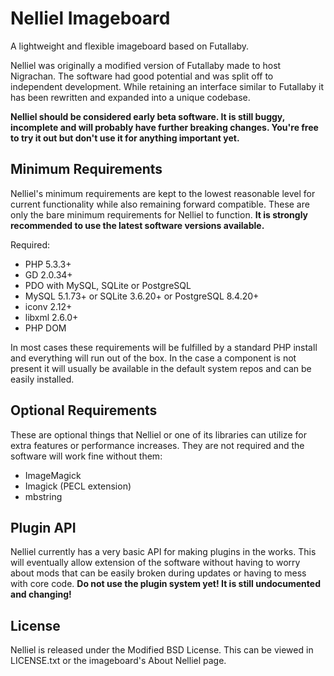 # Nelliel Imageboard #

A lightweight and flexible imageboard based on Futallaby.

Nelliel was originally a modified version of Futallaby made to host Nigrachan. The software had good potential and was split off to independent development. While retaining an interface similar to Futallaby it has been rewritten and expanded into a unique codebase.

**Nelliel should be considered early beta software. It is still buggy, incomplete and will probably have further breaking changes. You're free to try it out but don't use it for anything important yet.**

## Minimum Requirements ##
Nelliel's minimum requirements are kept to the lowest reasonable level for current functionality while also remaining forward compatible. These are only the bare minimum requirements for Nelliel to function. **It is strongly recommended to use the latest software versions available.**

Required:
- PHP 5.3.3+
- GD 2.0.34+
- PDO with MySQL, SQLite or PostgreSQL
- MySQL 5.1.73+ or SQLite 3.6.20+ or PostgreSQL 8.4.20+
- iconv 2.12+
- libxml 2.6.0+
- PHP DOM

In most cases these requirements will be fulfilled by a standard PHP install and everything will run out of the box. In the case a component is not present it will usually be available in the default system repos and can be easily installed.

## Optional Requirements ##
These are optional things that Nelliel or one of its libraries can utilize for extra features or performance increases. They are not required and the software will work fine without them:
- ImageMagick
- Imagick (PECL extension)
- mbstring

## Plugin API ##
Nelliel currently has a very basic API for making plugins in the works. This will eventually allow extension of the software without having to worry about mods that can be easily broken during updates or having to mess with core code. **Do not use the plugin system yet! It is still undocumented and changing!**

## License ##
Nelliel is released under the Modified BSD License. This can be viewed in LICENSE.txt or the imageboard's About Nelliel page.